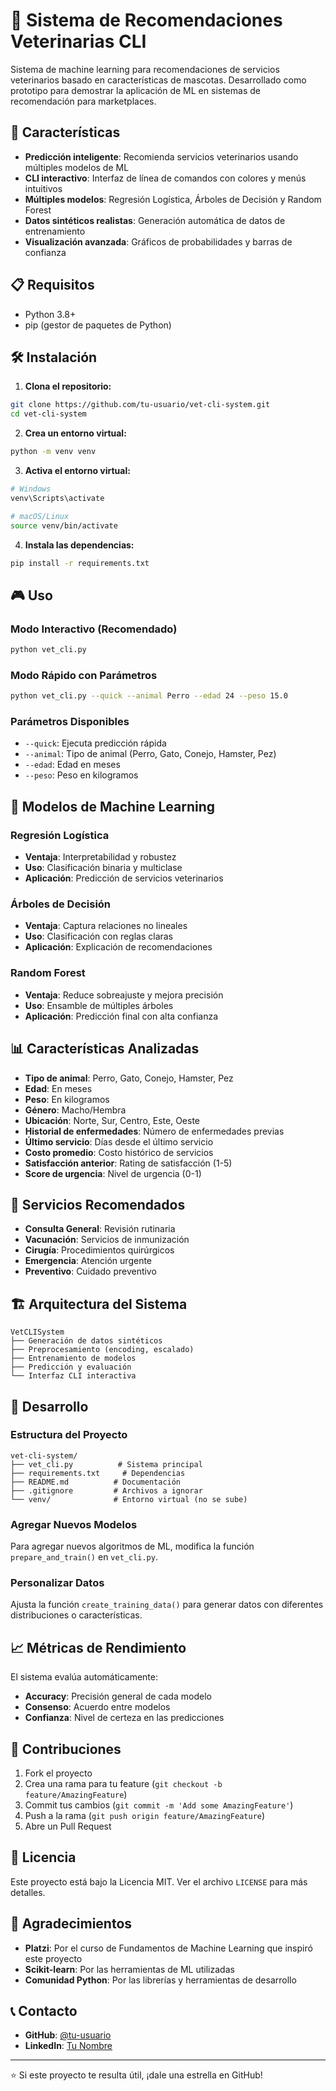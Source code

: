 # 🏥 Sistema de Recomendaciones Veterinarias CLI

Sistema de machine learning para recomendaciones de servicios veterinarios basado en características de mascotas. Desarrollado como prototipo para demostrar la aplicación de ML en sistemas de recomendación para marketplaces.

## 🚀 Características

- **Predicción inteligente**: Recomienda servicios veterinarios usando múltiples modelos de ML
- **CLI interactivo**: Interfaz de línea de comandos con colores y menús intuitivos
- **Múltiples modelos**: Regresión Logística, Árboles de Decisión y Random Forest
- **Datos sintéticos realistas**: Generación automática de datos de entrenamiento
- **Visualización avanzada**: Gráficos de probabilidades y barras de confianza

## 📋 Requisitos

- Python 3.8+
- pip (gestor de paquetes de Python)

## 🛠️ Instalación

1. **Clona el repositorio:**
```bash
git clone https://github.com/tu-usuario/vet-cli-system.git
cd vet-cli-system
```

2. **Crea un entorno virtual:**
```bash
python -m venv venv
```

3. **Activa el entorno virtual:**
```bash
# Windows
venv\Scripts\activate

# macOS/Linux
source venv/bin/activate
```

4. **Instala las dependencias:**
```bash
pip install -r requirements.txt
```

## 🎮 Uso

### Modo Interactivo (Recomendado)
```bash
python vet_cli.py
```

### Modo Rápido con Parámetros
```bash
python vet_cli.py --quick --animal Perro --edad 24 --peso 15.0
```

### Parámetros Disponibles
- `--quick`: Ejecuta predicción rápida
- `--animal`: Tipo de animal (Perro, Gato, Conejo, Hamster, Pez)
- `--edad`: Edad en meses
- `--peso`: Peso en kilogramos

## 🤖 Modelos de Machine Learning

### Regresión Logística
- **Ventaja**: Interpretabilidad y robustez
- **Uso**: Clasificación binaria y multiclase
- **Aplicación**: Predicción de servicios veterinarios

### Árboles de Decisión
- **Ventaja**: Captura relaciones no lineales
- **Uso**: Clasificación con reglas claras
- **Aplicación**: Explicación de recomendaciones

### Random Forest
- **Ventaja**: Reduce sobreajuste y mejora precisión
- **Uso**: Ensamble de múltiples árboles
- **Aplicación**: Predicción final con alta confianza

## 📊 Características Analizadas

- **Tipo de animal**: Perro, Gato, Conejo, Hamster, Pez
- **Edad**: En meses
- **Peso**: En kilogramos
- **Género**: Macho/Hembra
- **Ubicación**: Norte, Sur, Centro, Este, Oeste
- **Historial de enfermedades**: Número de enfermedades previas
- **Último servicio**: Días desde el último servicio
- **Costo promedio**: Costo histórico de servicios
- **Satisfacción anterior**: Rating de satisfacción (1-5)
- **Score de urgencia**: Nivel de urgencia (0-1)

## 🎯 Servicios Recomendados

- **Consulta General**: Revisión rutinaria
- **Vacunación**: Servicios de inmunización
- **Cirugía**: Procedimientos quirúrgicos
- **Emergencia**: Atención urgente
- **Preventivo**: Cuidado preventivo

## 🏗️ Arquitectura del Sistema

```
VetCLISystem
├── Generación de datos sintéticos
├── Preprocesamiento (encoding, escalado)
├── Entrenamiento de modelos
├── Predicción y evaluación
└── Interfaz CLI interactiva
```

## 🔧 Desarrollo

### Estructura del Proyecto
```
vet-cli-system/
├── vet_cli.py          # Sistema principal
├── requirements.txt     # Dependencias
├── README.md          # Documentación
├── .gitignore         # Archivos a ignorar
└── venv/              # Entorno virtual (no se sube)
```

### Agregar Nuevos Modelos
Para agregar nuevos algoritmos de ML, modifica la función `prepare_and_train()` en `vet_cli.py`.

### Personalizar Datos
Ajusta la función `create_training_data()` para generar datos con diferentes distribuciones o características.

## 📈 Métricas de Rendimiento

El sistema evalúa automáticamente:
- **Accuracy**: Precisión general de cada modelo
- **Consenso**: Acuerdo entre modelos
- **Confianza**: Nivel de certeza en las predicciones

## 🤝 Contribuciones

1. Fork el proyecto
2. Crea una rama para tu feature (`git checkout -b feature/AmazingFeature`)
3. Commit tus cambios (`git commit -m 'Add some AmazingFeature'`)
4. Push a la rama (`git push origin feature/AmazingFeature`)
5. Abre un Pull Request

## 📝 Licencia

Este proyecto está bajo la Licencia MIT. Ver el archivo `LICENSE` para más detalles.

## 🙏 Agradecimientos

- **Platzi**: Por el curso de Fundamentos de Machine Learning que inspiró este proyecto
- **Scikit-learn**: Por las herramientas de ML utilizadas
- **Comunidad Python**: Por las librerías y herramientas de desarrollo

## 📞 Contacto

- **GitHub**: [@tu-usuario](https://github.com/tu-usuario)
- **LinkedIn**: [Tu Nombre](https://linkedin.com/in/tu-perfil)

---

⭐ Si este proyecto te resulta útil, ¡dale una estrella en GitHub! 